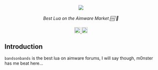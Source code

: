 <h1 align="center">
    <a href="https://amplication.com/#gh-dark-mode-only">
    <img src="https://cdn.discordapp.com/attachments/1178099681046306837/1218071218591240192/svgexport-1.jpg?ex=66065439&is=65f3df39&hm=7552a553b62cbb364ee6a675aed2dbeaf666575cb10fe2fac30b6cb4dcadf824&">
    </a>
</h1>

<p align="center">
  <i align="center">Best Lua on the Aimware Market 🆒 🚀</i>
</p>

<h4 align="center">
  <a href="https://opensource.org/licenses/Apache-2.0">
    <img src="https://img.shields.io/badge/GPL-3.0 license%202.0-blue.svg?style=flat-square&label=license" alt="license" style="height: 20px;">
  </a>
  <a href="https://www.youtube.com/@nonameblaster">
    <img src="https://img.shields.io/badge/youtube-d95652.svg?style=flat-square&logo=youtube" alt="youtube" style="height: 20px;">
  </a>
</h4>

## Introduction

`bandsonbands` is the best lua on aimware forums, I will say though, m0nster has me beat here...


